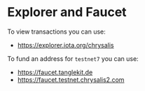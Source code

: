 # Explorer and Faucet

To view transactions you can use:
- https://explorer.iota.org/chrysalis

To fund an address for `testnet7` you can use: 
- https://faucet.tanglekit.de
- https://faucet.testnet.chrysalis2.com
